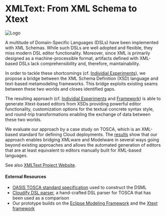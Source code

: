 # XMLText: From XML Schema to Xtext
![Logo](http://xmltext.big.tuwien.ac.at/XMLTextLogo.png)

A multitude of Domain-Specific Languages (DSLs) have been implemented with XML Schemas.
While such DSLs are well adopted and flexible, they miss modern DSL editor functionality.
Moreover, since XML is primarily designed as a machine-processible format, artifacts defined with XML-based DSLs lack comprehensibility and, therefore, maintainability.

In order to tackle these shortcomings (cf. [Individial Experiments](https://github.com/patrickneubauer/XMLText/tree/master/INDIVIDUAL%20EXPERIMENTS)), we propose a bridge between the XML Schema Definition (XSD) language and text-based metamodeling frameworks. This bridge exploits existing seams between these two worlds and closes identified gaps.

The resulting approach (cf. [Individial Experiments](https://github.com/patrickneubauer/XMLText/tree/master/INDIVIDUAL%20EXPERIMENTS) and [Framework](https://github.com/patrickneubauer/XMLText/tree/master/FRAMEWORK/XsdToXtextFramework)) is able to generate Xtext-based editors from XSDs providing powerful editor functionality, customization options for the textual concrete syntax style, and round-trip transformations enabling the exchange of data between these two worlds.

We evaluate our approach by a case study on TOSCA, which is an XML-based standard for defining Cloud deployments.
The [results](https://github.com/patrickneubauer/XMLText/tree/master/TOSCA) show that our approach enables bridging XMLware and Modelware in several ways going beyond existing approaches and allows the automated generation of editors that are at least equivalent to editors manually built for XML-based languages.

See also [XMLText Project Website](http://xmltext.big.tuwien.ac.at).

#### External Resources

* [OASIS TOSCA standard specification](http://docs.oasis-open.org/tosca/TOSCA/v1.0/os/TOSCA-v1.0-os.html) used to construct the DSML
* [Cloudify DSL parser](https://github.com/cloudify-cosmo/cloudify-dsl-parser/blob/b9495371723e9c59a90f76b52886f36653c88f9a/dsl_parser/parser.py), a hand-crafted DSL parser for TOSCA that has been used as a comparison
* Our prototype builds on the [Eclipse Modeling Framework](https://eclipse.org/modeling/emf/) and the [Xtext framework](https://eclipse.org/Xtext/) 
